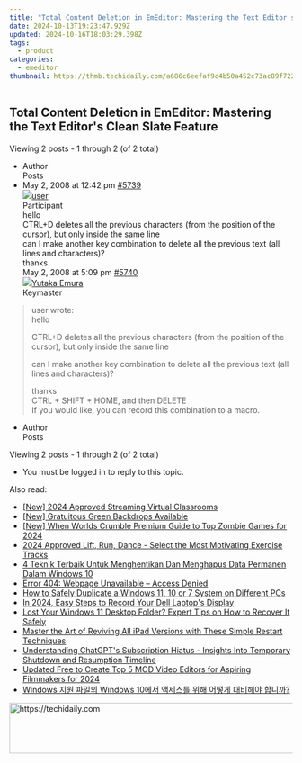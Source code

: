 ```yaml
---
title: "Total Content Deletion in EmEditor: Mastering the Text Editor's Clean Slate Feature"
date: 2024-10-13T19:23:47.929Z
updated: 2024-10-16T18:03:29.398Z
tags:
  - product
categories:
  - emeditor
thumbnail: https://thmb.techidaily.com/a686c6eefaf9c4b50a452c73ac89f7229b66217691cf20f6f81f6b08cd386aeb.jpg
---
```


## Total Content Deletion in EmEditor: Mastering the Text Editor's Clean Slate Feature

Viewing 2 posts - 1 through 2 (of 2 total)

* Author  
Posts
* May 2, 2008 at 12:42 pm [#5739](https://tools.techidaily.com/emeditor/products/)  
[![](https://secure.gravatar.com/avatar/1900479d3983c44c0bc5f8d9d32d55c2?s=80&d=identicon&r=g)user](https://www.emeditor.com/forums/users/user/ "View user's profile")  
Participant  
hello  
 CTRL+D deletes all the previous characters (from the position of the cursor), but only inside the same line  
 can I make another key combination to delete all the previous text (all lines and characters)?  
 thanks  
May 2, 2008 at 5:09 pm [#5740](https://tools.techidaily.com/emeditor/products/)  
[![](https://secure.gravatar.com/avatar/a0a6377144ed3636f985d87303f65ed2?s=80&d=identicon&r=g)Yutaka Emura](https://www.emeditor.com/forums/users/yemura/ "View Yutaka Emura's profile")  
Keymaster  
> user wrote:  
> hello  
>  
> CTRL+D deletes all the previous characters (from the position of the cursor), but only inside the same line  
>  
> can I make another key combination to delete all the previous text (all lines and characters)?  
>  
> thanks  
 CTRL + SHIFT + HOME, and then DELETE  
 If you would like, you can record this combination to a macro.
* Author  
Posts

Viewing 2 posts - 1 through 2 (of 2 total)

* You must be logged in to reply to this topic.

<ins class="adsbygoogle"
     style="display:block"
     data-ad-format="autorelaxed"
     data-ad-client="ca-pub-7571918770474297"
     data-ad-slot="1223367746"></ins>

<ins class="adsbygoogle"
     style="display:block"
     data-ad-client="ca-pub-7571918770474297"
     data-ad-slot="8358498916"
     data-ad-format="auto"
     data-full-width-responsive="true"></ins>

<span class="atpl-alsoreadstyle">Also read:</span>
<div><ul>
<li><a href="https://on-screen-recording.techidaily.com/new-2024-approved-streaming-virtual-classrooms/"><u>[New] 2024 Approved Streaming Virtual Classrooms</u></a></li>
<li><a href="https://some-knowledge.techidaily.com/new-gratuitous-green-backdrops-available/"><u>[New] Gratuitous Green Backdrops Available</u></a></li>
<li><a href="https://screen-recording.techidaily.com/new-when-worlds-crumble-premium-guide-to-top-zombie-games-for-2024/"><u>[New] When Worlds Crumble Premium Guide to Top Zombie Games for 2024</u></a></li>
<li><a href="https://extra-support.techidaily.com/2024-approved-lift-run-dance-select-the-most-motivating-exercise-tracks/"><u>2024 Approved Lift, Run, Dance - Select the Most Motivating Exercise Tracks</u></a></li>
<li><a href="https://win-web.techidaily.com/4-teknik-terbaik-untuk-menghentikan-dan-menghapus-data-permanen-dalam-windows-10/"><u>4 Teknik Terbaik Untuk Menghentikan Dan Menghapus Data Permanen Dalam Windows 10</u></a></li>
<li><a href="https://win-web.techidaily.com/error-404-webpage-unavailable-access-denied/"><u>Error 404: Webpage Unavailable – Access Denied</u></a></li>
<li><a href="https://win-web.techidaily.com/how-to-safely-duplicate-a-windows-11-10-or-7-system-on-different-pcs/"><u>How to Safely Duplicate a Windows 11, 10 or 7 System on Different PCs</u></a></li>
<li><a href="https://screen-capture.techidaily.com/in-2024-easy-steps-to-record-your-dell-laptops-display/"><u>In 2024, Easy Steps to Record Your Dell Laptop's Display</u></a></li>
<li><a href="https://win-web.techidaily.com/lost-your-windows-11-desktop-folder-expert-tips-on-how-to-recover-it-safely/"><u>Lost Your Windows 11 Desktop Folder? Expert Tips on How to Recover It Safely</u></a></li>
<li><a href="https://techtrends.techidaily.com/master-the-art-of-reviving-all-ipad-versions-with-these-simple-restart-techniques/"><u>Master the Art of Reviving All iPad Versions with These Simple Restart Techniques</u></a></li>
<li><a href="https://tech-hub.techidaily.com/understanding-chatgpts-subscription-hiatus-insights-into-temporary-shutdown-and-resumption-timeline/"><u>Understanding ChatGPT's Subscription Hiatus - Insights Into Temporary Shutdown and Resumption Timeline</u></a></li>
<li><a href="https://video-creation-software.techidaily.com/updated-free-to-create-top-5-mod-video-editors-for-aspiring-filmmakers-for-2024/"><u>Updated Free to Create Top 5 MOD Video Editors for Aspiring Filmmakers for 2024</u></a></li>
<li><a href="https://win-web.techidaily.com/windows-windows-10/"><u>Windows 지원 파일의 Windows 10에서 액세스를 위해 어떻게 대비해야 합니까?</u></a></li>
</ul></div>

<!-- affiliate ads begin -->
<a href="https://appsumo.8odi.net/c/5597632/2151894/7443" target="_top" id="2151894">
  <img src="//a.impactradius-go.com/display-ad/7443-2151894" border="0" alt="https://techidaily.com" width="728" height="90"/>
</a>
<img height="0" width="0" src="https://appsumo.8odi.net/i/5597632/2151894/7443" style="position:absolute;visibility:hidden;" border="0" />
<!-- affiliate ads end -->

